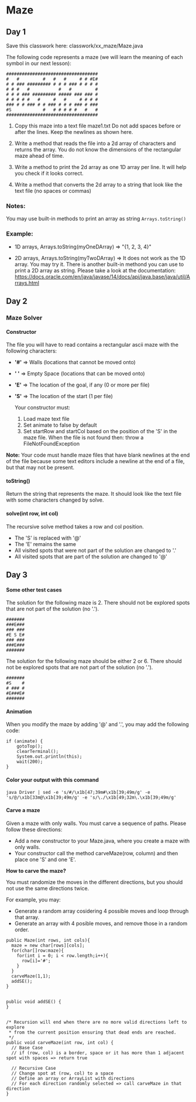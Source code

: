 # Maze

## Day 1

Save this classwork here: classwork/xx_maze/Maze.java

The following code represents a maze (we will learn the meaning of each symbol in our next lesson):
```
###################################
#   #         #   #   #     # # #E#
# # ### ######### # # # ### # # # #
# # #   #           #   #         #
# # # ### ######### ##### ### ### #
# # # # #   #     #   #     # # # #
### # # ### # # ### # # # ### # ###
#S            #   # # # # #   #   #
###################################
```
1. Copy this maze into a text file maze1.txt Do not add spaces before or after the lines. Keep the newlines as shown here.

2. Write a method that reads the file into a 2d array of characters and returns the array. You do not know the dimensions of the rectangular maze ahead of time. 

3. Write a method to print the 2d array as one 1D array per line. It will help you check if it looks correct.
  
4. Write a method that converts the 2d array to a string that look like the text file (no spaces or commas)

### Notes:

You may use built-in methods to print an array as string ```Arrays.toString()```

### Example:

- 1D arrays, Arrays.toString(myOneDArray) => "{1, 2, 3, 4}"

- 2D arrays, Arrays.toString(myTwoDArray) => It does not work as the 1D array. You may try it. There is another built-in methond you can use to print a 2D array as string. Please take a look at the documentation: https://docs.oracle.com/en/java/javase/14/docs/api/java.base/java/util/Arrays.html


## Day 2

### Maze Solver

#### Constructor

The file you will have to read contains a rectangular ascii maze with the following characters:

- **'#'** => Walls (locations that cannot be moved onto)
- **' '** => Empty Space (locations that can be moved onto)
- **'E'** => The location of the goal, if any (0 or more per file)
- **'S'** => The location of the start (1 per file)

  Your constructor must:

  1. Load maze text file
  2. Set animate to false by default
  3. Set startRow and startCol based on the position of the 'S' in the maze file. When the file is not found then: throw a FileNotFoundException

**Note:** Your code must handle maze files that have blank newlines at the end of the file because some text editors include a newline at the end of a file, but that may not be present.

#### toString()

Return the string that represents the maze. It should look like the text file with some characters changed by solve.

#### solve(int row, int col)

The recursive solve method takes a row and col position.

- The 'S' is replaced with '@'
- The 'E' remains the same
- All visited spots that were not part of the solution are changed to '.'
- All visited spots that are part of the solution are changed to '@'

## Day 3

#### Some other test cases

The solution for the following maze is 2. There should not be explored spots that are not part of the solution (no '.').

```
#######
###E###
### ###
#E S E#
### ###
###E###
#######
```

The solution for the following maze should be either 2 or 6. There should not be explored spots that are not part of the solution (no '.').
```
#######
#S    #
# ### #
#E###E#
#######
```

#### Animation

When you modify the maze by adding '@' and '.', you may add the following code:

```
if (animate) {
    gotoTop();
    clearTerminal();
    System.out.println(this);
    wait(200);
}
```

#### Color your output with this command

```
java Driver | sed -e 's/#/\x1b[47;39m#\x1b[39;49m/g' -e 's/@/\x1b[33m@\x1b[39;49m/g' -e 's/\./\x1b[49;32m\.\x1b[39;49m/g'
```

#### Carve a maze

Given a maze with only walls. You must carve a sequence of paths. Please follow these directions:

- Add a new constructor to your Maze.java, where you create a maze with only walls.
- Your constructor call the method carveMaze(row, column) and then place one 'S' and one 'E'.

**How to carve the maze?**

You must randomize the moves in the different directions, but you should not use the same directions twice.

For example, you may:

- Generate a random array cosidering 4 possible moves and loop through that array. 
- Generate an array with 4 posible moves, and remove those in a random order.

```
public Maze(int rows, int cols){
  maze = new char[rows][cols];
  for(char[]row:maze){
    for(int i = 0; i < row.length;i++){
      row[i]='#';
    }
  }
  carveMaze(1,1);
  addSE();
}


public void addSE() {
}


/* Recursion will end when there are no more valid directions left to explore
 * from the current position ensuring that dead ends are reached.
 */
public void carveMaze(int row, int col) {
  // Base Case
  // if (row, col) is a border, space or it has more than 1 adjacent spot with spaces => return true

  // Recursive Case
  // Change spot at (row, col) to a space
  // Define an array or ArrayList with directions
  // For each direction randomly selected => call carveMaze in that direction
}
```
